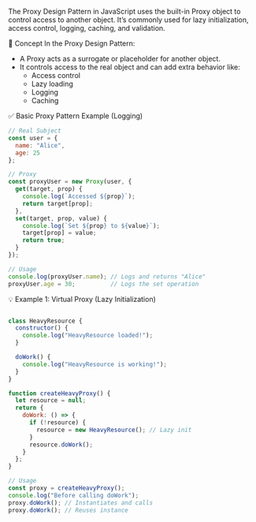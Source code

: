The Proxy Design Pattern in JavaScript uses the built-in Proxy object to control access to another object. It’s commonly used for lazy initialization, access control, logging, caching, and validation.

🧠 Concept
In the Proxy Design Pattern:
- A Proxy acts as a surrogate or placeholder for another object.
- It controls access to the real object and can add extra behavior like:
    - Access control
    - Lazy loading
    - Logging
    - Caching


✅ Basic Proxy Pattern Example (Logging)
```js
// Real Subject
const user = {
  name: "Alice",
  age: 25
};

// Proxy
const proxyUser = new Proxy(user, {
  get(target, prop) {
    console.log(`Accessed ${prop}`);
    return target[prop];
  },
  set(target, prop, value) {
    console.log(`Set ${prop} to ${value}`);
    target[prop] = value;
    return true;
  }
});

// Usage
console.log(proxyUser.name); // Logs and returns "Alice"
proxyUser.age = 30;          // Logs the set operation

```

💡 Example 1: Virtual Proxy (Lazy Initialization)

```js

class HeavyResource {
  constructor() {
    console.log("HeavyResource loaded!");
  }

  doWork() {
    console.log("HeavyResource is working!");
  }
}

function createHeavyProxy() {
  let resource = null;
  return {
    doWork: () => {
      if (!resource) {
        resource = new HeavyResource(); // Lazy init
      }
      resource.doWork();
    }
  };
}

// Usage
const proxy = createHeavyProxy();
console.log("Before calling doWork");
proxy.doWork(); // Instantiates and calls
proxy.doWork(); // Reuses instance
```